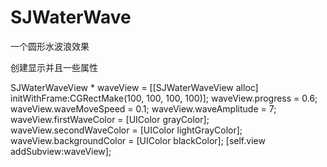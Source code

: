 # SJWaterWave

一个圆形水波浪效果

创建显示并且一些属性

SJWaterWaveView * waveView = [[SJWaterWaveView alloc] initWithFrame:CGRectMake(100, 100, 100, 100)];
waveView.progress = 0.6;
waveView.waveMoveSpeed = 0.1;
waveView.waveAmplitude = 7;
waveView.firstWaveColor = [UIColor grayColor];
waveView.secondWaveColor = [UIColor lightGrayColor];
waveView.backgroundColor = [UIColor blackColor];
[self.view addSubview:waveView];
